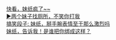   
[快看，妹纸疯了~~](http://www.dianyue.me/archives/229/x1j4ax2td9rlibfq/)  
[▶两个妹子找厕所，不笑你打我](http://www.dianyue.me/archives/501/hpgozp785p1p5zop/)  
[搞笑段子: 妹纸，掰手腕表情至于那么激烈吗](http://www.dianyue.me/archives/180/2mymlj7ec19f4y6h/)  
[妹纸，告诉我！是谁把你绑成这样？](http://www.dianyue.me/archives/981/t0uvsvcgd9didyqr/)
